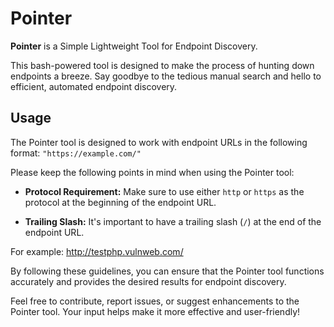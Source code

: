 # Pointer
**Pointer** is a Simple Lightweight Tool for Endpoint Discovery.

This bash-powered tool is designed to make the process of hunting down endpoints a breeze. Say goodbye to the tedious manual search and hello to efficient, automated endpoint discovery.

## Usage

The Pointer tool is designed to work with endpoint URLs in the following format: `"https://example.com/"`

Please keep the following points in mind when using the Pointer tool:

- **Protocol Requirement:** Make sure to use either `http` or `https` as the protocol at the beginning of the endpoint URL.

- **Trailing Slash:** It's important to have a trailing slash (`/`) at the end of the endpoint URL.

For example:
http://testphp.vulnweb.com/

By following these guidelines, you can ensure that the Pointer tool functions accurately and provides the desired results for endpoint discovery.

Feel free to contribute, report issues, or suggest enhancements to the Pointer tool. Your input helps make it more effective and user-friendly!
